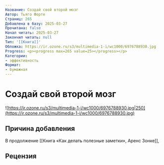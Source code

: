 ```yaml
---
Название: Создай свой второй мозг
Автор: Тьяго Форте
Страниц: 265
Добавлена в базу: 2025-03-27
Прочитана: false
Начал читать: 2025-03-27
Закончил читать: null
Тип: '[[Книга]]'
Обложка: https://ir.ozone.ru/s3/multimedia-1-i/wc1000/6976788930.jpg
Progress: <p><progress max=265 value=25></progress></p>
Категории:
- эффективность
Формат:
- бумажная
---
```

# Создай свой второй мозг

![https://ir.ozone.ru/s3/multimedia-1-i/wc1000/6976788930.jpg|250](https://ir.ozone.ru/s3/multimedia-1-i/wc1000/6976788930.jpg)

## Причина добавления

В продолжение [[Книга «Как делать полезные заметки», Аренс Зонке]],


## Рецензия